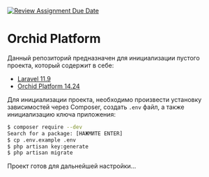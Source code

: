 [![Review Assignment Due Date](https://classroom.github.com/assets/deadline-readme-button-22041afd0340ce965d47ae6ef1cefeee28c7c493a6346c4f15d667ab976d596c.svg)](https://classroom.github.com/a/7Egd6_Ik)
# Orchid Platform

Данный репозиторий предназначен для инициализации пустого проекта, который содержит в себе:
 - [Laravel 11.9](https://github.com/laravel/framework/releases/tag/v11.9.1)
 - [Orchid Platform 14.24](https://github.com/orchidsoftware/platform/releases/tag/14.24.0)

Для инициализации проекта, необходимо произвести установку зависимостей через Composer, создать `.env` файл, а также инициализацию ключа приложения:

```bash
$ composer require --dev
Search for a package: [НАЖМИТЕ ENTER]
$ cp .env.example .env
$ php artisan key:generate
$ php artisan migrate
```

Проект готов для дальнейшей настройки...

